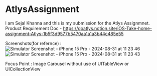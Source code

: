 # AtlysAssignment

I am Sejal Khanna and this is my submission for the Atlys Assignmnet.
Product Requirement Doc - https://goatlys.notion.site/iOS-Take-home-assignment-Atlys-1b5f3d9577b5470aa1a1a3b44c485e55 

Screenshots(for refernce) :
![Simulator Screenshot - iPhone 15 Pro - 2024-08-31 at 11 23 46](https://github.com/user-attachments/assets/ab4c38ad-ed68-4037-a544-cde9d4dc0c8a)
![Simulator Screenshot - iPhone 15 Pro - 2024-08-31 at 11 23 43](https://github.com/user-attachments/assets/4887aed8-4703-4a49-936d-32ce81c6ba0a)

Focus Point : Image Carousel without use of UITableView or UICollectionView
